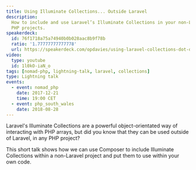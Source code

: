```yaml
---
title: Using Illuminate Collections... Outside Laravel
description:
  How to include and use Laravel’s Illuminate Collections in your non-Laravel
  PHP projects.
speakerdeck:
  id: 76f1718a75a74940b0b028aac8b9f78b
  ratio: '1.77777777777778'
  url: https://speakerdeck.com/opdavies/using-laravel-collections-dot-dot-dot-outside-laravel-php-south-wales-august-2018
video:
  type: youtube
  id: 1l0kO-iaN_o
tags: [nomad-php, lightning-talk, laravel, collections]
type: Lightning talk
events:
  - event: nomad_php
    date: 2017-12-21
    time: 19:00 CET
  - event: php_south_wales
    date: 2018-08-28
---
```


Laravel's Illuminate Collections are a powerful object-orientated way of
interacting with PHP arrays, but did you know that they can be used outside of
Laravel, in any PHP project?

This short talk shows how we can use Composer to include Illuminate Collections
within a non-Laravel project and put them to use within your own code.
